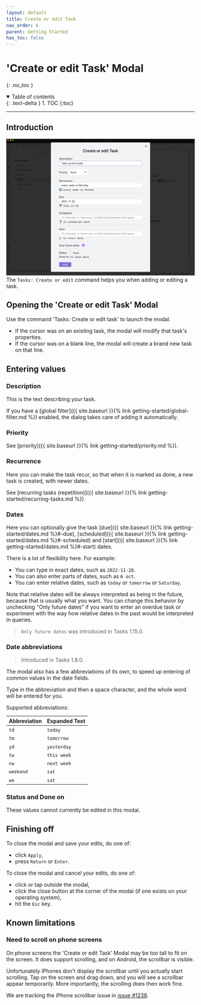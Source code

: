 ```yaml
---
layout: default
title: Create or edit Task
nav_order: 6
parent: Getting Started
has_toc: false
---
```


# 'Create or edit Task' Modal

{: .no_toc }

<details open markdown="block">
  <summary>
    Table of contents
  </summary>
  {: .text-delta }
1. TOC
{:toc}
</details>

---

## Introduction

![Create or Edit Modal](https://github.com/obsidian-tasks-group/obsidian-tasks/raw/gh-pages/resources/screenshots/modal.png)
The `Tasks: Create or edit` command helps you when adding or editing a task.

## Opening the 'Create or edit Task' Modal

Use the command 'Tasks: Create or edit task' to launch the modal.

- If the cursor was on an existing task, the modal will modify that task's properties.
- If the cursor was on a blank line, the modal will create a brand new task on that line.

## Entering values

### Description

This is the text describing your task.

If you have a [global filter]({{ site.baseurl }}{% link getting-started/global-filter.md %}) enabled, the dialog takes care of adding it automatically.

### Priority

See [priority]({{ site.baseurl }}{% link getting-started/priority.md %}).

### Recurrence

Here you can make the task recur, so that when it is marked as done, a new task is created, with newer dates.

See [recurring tasks (repetition)]({{ site.baseurl }}{% link getting-started/recurring-tasks.md %}).

### Dates

Here you can optionally give the task
[due]({{ site.baseurl }}{% link getting-started/dates.md %}#-due),
[scheduled]({{ site.baseurl }}{% link getting-started/dates.md %}#-scheduled) and
[start]({{ site.baseurl }}{% link getting-started/dates.md %}#-start) dates.

There is a lot of flexibility here. For example:

- You can type in exact dates, such as `2022-11-28`.
- You can also enter parts of dates, such as `6 oct`.
- You can enter relative dates, such as `today` or `tomorrow` or `Saturday`.

Note that relative dates will be always interpreted as being in the future, because that is usually what you want. You can change this behavior by unchecking "Only future dates" if you want to enter an overdue task or experiment with the way how relative dates in the past would be interpreted in queries.

> `Only future dates` was introduced in Tasks 1.15.0.

### Date abbreviations

> Introduced in Tasks 1.8.0.

The modal also has a few abbreviations of its own, to speed up entering of common values in the date fields.

Type in the abbreviation and then a space character, and the whole word will be entered for you.

Supported abbreviations:

| Abbreviation | Expanded Text |
| ------------ | ------------- |
| `td`         | `today`       |
| `tm`         | `tomorrow`    |
| `yd`         | `yesterday`   |
| `tw`         | `this week`   |
| `nw`         | `next week`   |
| `weekend`    | `sat`         |
| `we`         | `sat`         |

### Status and Done on

These values cannot currently be edited in this modal.

## Finishing off

To close the modal and save your edits, do one of:

- click `Apply`,
- press `Return` or `Enter`.

To close the modal and cancel your edits, do one of:

- click or tap outside the modal,
- click the close button at the corner of the modal (if one exists on your operating system),
- hit the `Esc` key.

## Known limitations

### Need to scroll on phone screens

On phone screens the 'Create or edit Task' Modal may be too tall to fit on the screen.
It does support scrolling, and on Android, the scrollbar is visible.

Unfortunately iPhones don't display the scrollbar until you actually start scrolling.
Tap on the screen and drag down, and you will see a scrollbar appear temporarily.
More importantly, the scrolling does then work fine.

We are tracking the iPhone scrollbar issue in [issue #1238](https://github.com/obsidian-tasks-group/obsidian-tasks/issues/1238).
